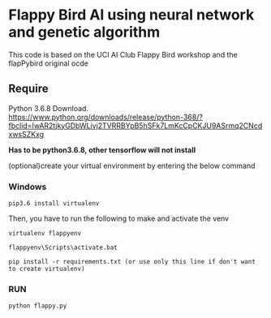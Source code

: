 # Flappy Bird AI using neural network and genetic algorithm
This code is based on the UCI AI Club Flappy Bird workshop and the flapPybird original ocde

## Require

Python 3.6.8 Download.
https://www.python.org/downloads/release/python-368/?fbclid=IwAR2tjkyGDbWLivj2TVRRBYpB5hSFk7LmKcCpCKJU9ASrmq2CNcdxwsSZKxg

**Has to be python3.6.8, other tensorflow will not install**

(optional)create your virtual environment by entering the below command


### Windows

```
pip3.6 install virtualenv
```

Then, you have to run the following to make and activate the venv
```
virtualenv flappyenv

flappyenv\Scripts\activate.bat

pip install -r requirements.txt (or use only this line if don't want to create virtualenv)

```
### RUN

```
python flappy.py
```


